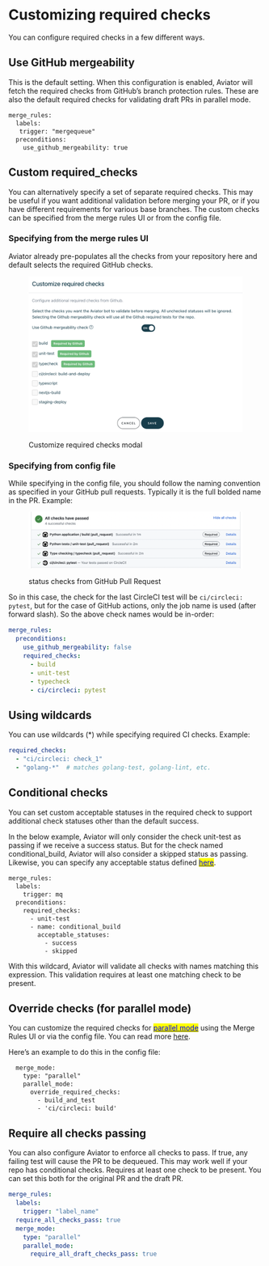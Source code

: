 # Customizing required checks

You can configure required checks in a few different ways.

## Use GitHub mergeability

This is the default setting. When this configuration is enabled, Aviator will fetch the required checks from GitHub’s branch protection rules. These are also the default required checks for validating draft PRs in parallel mode.

```
merge_rules:
  labels:
   trigger: "mergequeue"
  preconditions:
    use_github_mergeability: true
```

## Custom required\_checks

You can alternatively specify a set of separate required checks. This may be useful if you want additional validation before merging your PR, or if you have different requirements for various base branches. The custom checks can be specified from the merge rules UI or from the config file.

### Specifying from the merge rules UI

Aviator already pre-populates all the checks from your repository here and default selects the required GitHub checks.

<figure><img src="../../.gitbook/assets/required_checks.png" alt=""><figcaption><p>Customize required checks modal</p></figcaption></figure>

### Specifying from config file

While specifying in the config file, you should follow the naming convention as specified in your GitHub pull requests. Typically it is the full bolded name in the PR. Example:

<figure><img src="../../.gitbook/assets/Screen Shot 2023-04-17 at 9.52.06 AM.png" alt=""><figcaption><p>status checks from GitHub Pull Request</p></figcaption></figure>

So in this case, the check for the last CircleCI test will be `ci/circleci: pytest`, but for the case of GitHub actions, only the job name is used (after forward slash). So the above check names would be in-order:

```yaml
merge_rules:
  preconditions:
    use_github_mergeability: false
    required_checks:
      - build
      - unit-test
      - typecheck
      - ci/circleci: pytest
```

## Using wildcards

You can use wildcards (\*) while specifying required CI checks. Example:

```yaml
required_checks:     
  - "ci/circleci: check_1"
  - "golang-*"  # matches golang-test, golang-lint, etc.
```

## Conditional checks

You can set custom acceptable statuses in the required check to support additional check statuses other than the default success.

In the below example, Aviator will only consider the check unit-test as passing if we receive a success status. But for the check named conditional\_build, Aviator will also consider a skipped status as passing. Likewise, you can specify any acceptable status defined [<mark style="color:blue;">here</mark>](https://docs.github.com/en/rest/checks/runs#get-a-check-run).

```
merge_rules:
  labels:
    trigger: mq
  preconditions:
    required_checks:
      - unit-test
      - name: conditional_build
        acceptable_statuses:
          - success
          - skipped
```

With this wildcard, Aviator will validate all checks with names matching this expression. This validation requires at least one matching check to be present.

## Override checks (for parallel mode)

You can customize the required checks for [<mark style="color:blue;">parallel mode</mark>](parallel-mode/) using the Merge Rules UI or via the config file. You can read more [here](parallel-mode/#separate-ci-validations-for-draft-pr).

Here’s an example to do this in the config file:

```
  merge_mode:
    type: "parallel"
    parallel_mode:
      override_required_checks:
        - build_and_test
        - 'ci/circleci: build'
```

## Require all checks passing

You can also configure Aviator to enforce all checks to pass. If true, any failing test will cause the PR to be dequeued. This may work well if your repo has conditional checks. Requires at least one check to be present. You can set this both for the original PR and the draft PR.

```yaml
merge_rules:
  labels:
    trigger: "label_name"
  require_all_checks_pass: true
  merge_mode:
    type: "parallel"
    parallel_mode:
      require_all_draft_checks_pass: true

```
